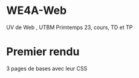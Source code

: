 # WE4A-Web
UV de Web , UTBM Primtemps 23, cours, TD et TP
# Premier rendu 
3 pages de bases avec leur CSS
